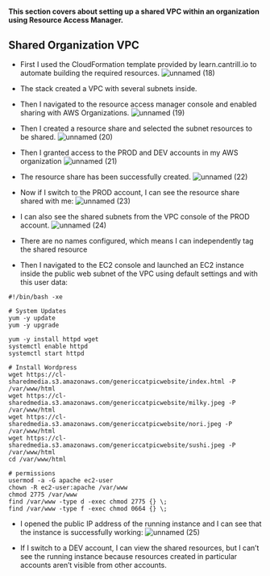 #### This section covers about setting up a shared VPC within an organization using Resource Access Manager.

## Shared Organization VPC
* First I used the CloudFormation template provided by learn.cantrill.io to automate building the required resources.
![unnamed (18)](https://github.com/yehjuneheo/AWS_HOL/assets/51499085/c5edb625-fffa-4dcc-b3cb-8640fce57ebb)

* The stack created a VPC with several subnets inside.
* Then I navigated to the resource access manager console and enabled sharing with AWS Organizations.
![unnamed (19)](https://github.com/yehjuneheo/AWS_HOL/assets/51499085/4f2da60f-8f6f-47e6-a403-e7662e49d008)

* Then I created a resource share and selected the subnet resources to be shared.
![unnamed (20)](https://github.com/yehjuneheo/AWS_HOL/assets/51499085/b59a4f77-d7f4-43d7-b43f-56eeb121696a)

* Then I granted access to the PROD and DEV accounts in my AWS organization
![unnamed (21)](https://github.com/yehjuneheo/AWS_HOL/assets/51499085/f8067b84-fb77-4a30-9cfa-9b82fc30f140)

* The resource share has been successfully created.
![unnamed (22)](https://github.com/yehjuneheo/AWS_HOL/assets/51499085/1c201cc0-58ca-466b-9214-89accd2a7eb0)

* Now if I switch to the PROD account, I can see the resource share shared with me:
![unnamed (23)](https://github.com/yehjuneheo/AWS_HOL/assets/51499085/d7bd1951-254c-42fa-a881-101ed720d9cb)

* I can also see the shared subnets from the VPC console of the PROD account.
![unnamed (24)](https://github.com/yehjuneheo/AWS_HOL/assets/51499085/ff04f00e-f02c-4eca-8526-a6bd27e2d6d1)
* There are no names configured, which means I can independently tag the shared resource

* Then I navigated to the EC2 console and launched an EC2 instance inside the public web subnet of the VPC using default settings and with this user data:
````
#!/bin/bash -xe

# System Updates
yum -y update
yum -y upgrade

yum -y install httpd wget
systemctl enable httpd
systemctl start httpd

# Install Wordpress
wget https://cl-sharedmedia.s3.amazonaws.com/genericcatpicwebsite/index.html -P /var/www/html
wget https://cl-sharedmedia.s3.amazonaws.com/genericcatpicwebsite/milky.jpeg -P /var/www/html
wget https://cl-sharedmedia.s3.amazonaws.com/genericcatpicwebsite/nori.jpeg -P /var/www/html
wget https://cl-sharedmedia.s3.amazonaws.com/genericcatpicwebsite/sushi.jpeg -P /var/www/html
cd /var/www/html

# permissions 
usermod -a -G apache ec2-user   
chown -R ec2-user:apache /var/www
chmod 2775 /var/www
find /var/www -type d -exec chmod 2775 {} \;
find /var/www -type f -exec chmod 0664 {} \;
````

* I opened the public IP address of the running instance and I can see that the instance is successfully working:
![unnamed (25)](https://github.com/yehjuneheo/AWS_HOL/assets/51499085/dd583718-7bbb-45a6-bb0f-c5cec79a2f1f)

* If I switch to a DEV account, I can view the shared resources, but I can’t see the running instance because resources created in particular accounts aren’t visible from other accounts.
